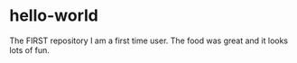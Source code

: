 # hello-world
The FIRST repository
I am a first time user. The food was great and it looks lots of fun.
